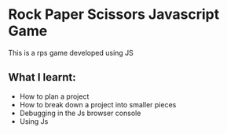 # Rock Paper Scissors Javascript Game

This is a rps game developed using JS

## What I learnt:
- How to plan a project
- How to break down a project into smaller pieces
- Debugging in the Js browser console
- Using Js 
 